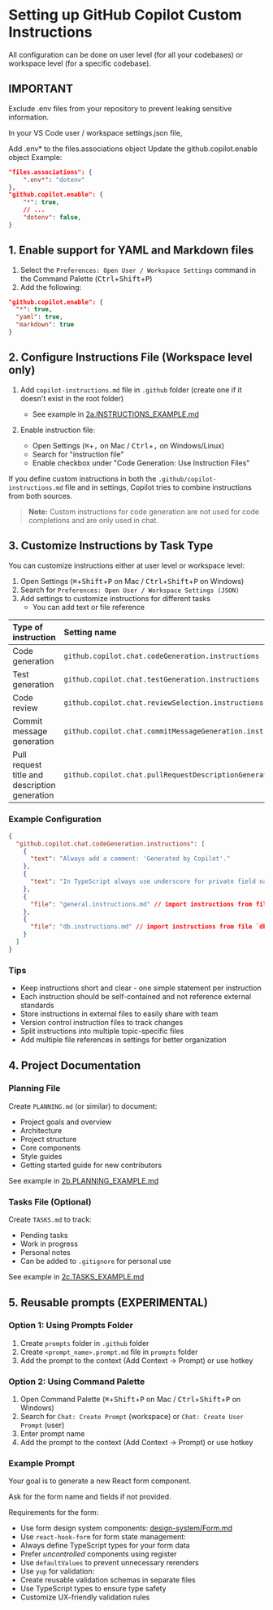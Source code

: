 # Setting up GitHub Copilot Custom Instructions

All configuration can be done on user level (for all your codebases) or workspace level (for a specific codebase).

## IMPORTANT

Exclude .env files from your repository to prevent leaking sensitive information.

In your VS Code user / workspace settings.json file,

Add .env* to the files.associations object
Update the github.copilot.enable object
Example:

```json
"files.associations": {
    ".env*": "dotenv"
},
"github.copilot.enable": {
    "*": true,
    // ...
    "dotenv": false,
}
```

## 1. Enable support for YAML and Markdown files

1. Select the `Preferences: Open User / Workspace Settings` command in the Command Palette (<kbd>Ctrl</kbd>+<kbd>Shift</kbd>+<kbd>P</kbd>)
2. Add the following:

```json
"github.copilot.enable": {
  "*": true,
  "yaml": true,
  "markdown": true
}
```

## 2. Configure Instructions File (Workspace level only)

1. Add `copilot-instructions.md` file in `.github` folder (create one if it doesn't exist in the root folder)
   - See example in [2a.INSTRUCTIONS_EXAMPLE.md](2a.INSTRUCTIONS_EXAMPLE.md)

2. Enable instruction file:
   - Open Settings (<kbd>⌘</kbd>+<kbd>,</kbd> on Mac / <kbd>Ctrl</kbd>+<kbd>,</kbd> on Windows/Linux)
   - Search for "instruction file"
   - Enable checkbox under "Code Generation: Use Instruction Files"

If you define custom instructions in both the `.github/copilot-instructions.md` file and in settings, Copilot tries to combine instructions from both sources.

> **Note:** Custom instructions for code generation are not used for code completions and are only used in chat.

## 3. Customize Instructions by Task Type

You can customize instructions either at user level or workspace level:

1. Open Settings (<kbd>⌘</kbd>+<kbd>Shift</kbd>+<kbd>P</kbd> on Mac / <kbd>Ctrl</kbd>+<kbd>Shift</kbd>+<kbd>P</kbd> on Windows)
2. Search for `Preferences: Open User / Workspace Settings (JSON)`
3. Add settings to customize instructions for different tasks
   - You can add text or file reference

| Type of instruction | Setting name |
|:-------------------|:-------------|
| Code generation | `github.copilot.chat.codeGeneration.instructions` |
| Test generation | `github.copilot.chat.testGeneration.instructions` |
| Code review | `github.copilot.chat.reviewSelection.instructions` |
| Commit message generation | `github.copilot.chat.commitMessageGeneration.instructions` |
| Pull request title and description generation | `github.copilot.chat.pullRequestDescriptionGeneration.instructions` |

### Example Configuration

```json
{
  "github.copilot.chat.codeGeneration.instructions": [
    {
      "text": "Always add a comment: 'Generated by Copilot'."
    },
    {
      "text": "In TypeScript always use underscore for private field names."
    },
    {
      "file": "general.instructions.md" // import instructions from file `general.instructions.md`
    },
    {
      "file": "db.instructions.md" // import instructions from file `db.instructions.md`
    }
  ]
}
```

### Tips

- Keep instructions short and clear - one simple statement per instruction
- Each instruction should be self-contained and not reference external standards
- Store instructions in external files to easily share with team
- Version control instruction files to track changes
- Split instructions into multiple topic-specific files
- Add multiple file references in settings for better organization

## 4. Project Documentation

### Planning File

Create `PLANNING.md` (or similar) to document:

- Project goals and overview
- Architecture
- Project structure
- Core components
- Style guides
- Getting started guide for new contributors

See example in [2b.PLANNING_EXAMPLE.md](2b.PLANNING_EXAMPLE.md)

### Tasks File (Optional)

Create `TASKS.md` to track:

- Pending tasks
- Work in progress
- Personal notes
- Can be added to `.gitignore` for personal use

See example in [2c.TASKS_EXAMPLE.md](2c.TASKS_EXAMPLE.md)

## 5. Reusable prompts (EXPERIMENTAL)

### Option 1: Using Prompts Folder

1. Create `prompts` folder in `.github` folder
2. Create `<prompt_name>.prompt.md` file in `prompts` folder
3. Add the prompt to the context (Add Context -> Prompt) or use hotkey

### Option 2: Using Command Palette

1. Open Command Palette (<kbd>⌘</kbd>+<kbd>Shift</kbd>+<kbd>P</kbd> on Mac / <kbd>Ctrl</kbd>+<kbd>Shift</kbd>+<kbd>P</kbd> on Windows)
2. Search for `Chat: Create Prompt` (workspace) or `Chat: Create User Prompt` (user)
3. Enter prompt name
4. Add the prompt to the context (Add Context -> Prompt) or use hotkey

### Example Prompt

Your goal is to generate a new React form component.

Ask for the form name and fields if not provided.

Requirements for the form:

- Use form design system components: [design-system/Form.md](../docs/design-system/Form.md)
- Use `react-hook-form` for form state management:
- Always define TypeScript types for your form data
- Prefer *uncontrolled* components using register
- Use `defaultValues` to prevent unnecessary rerenders
- Use `yup` for validation:
- Create reusable validation schemas in separate files
- Use TypeScript types to ensure type safety
- Customize UX-friendly validation rules
